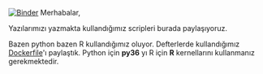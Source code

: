 
[![Binder](https://mybinder.org/badge_logo.svg)](https://mybinder.org/v2/gh/verikafasi/verikafasi-posts/master)
Merhabalar,

Yazılarımızı yazmakta kullandığımız scripleri burada paylaşıyoruz.

Bazen python bazen R kullandığımız oluyor. Defterlerde kullandığımız  [Dockerfile](https://github.com/verikafasi/verikafasi-notebook)'ı paylaştık. Python için **py36** yı R için **R** kernellarını kullanmanız gerekmektedir.